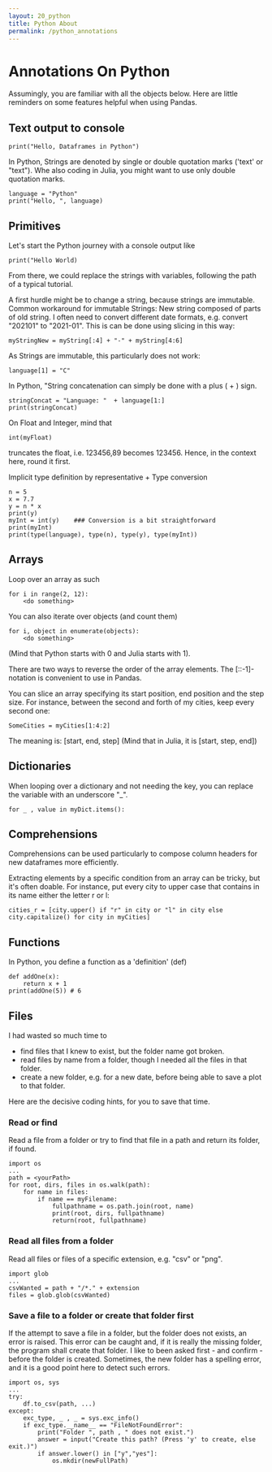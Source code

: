 ```yaml
---
layout: 20_python
title: Python About
permalink: /python_annotations
---
```


# Annotations On Python 

Assumingly, you are familiar with all the objects below. Here are little reminders on some features helpful when using Pandas.


## Text output to console
>
    print("Hello, Dataframes in Python")

In Python, Strings are denoted by single or double quotation marks ('text' or "text").
Whe also coding in Julia, you might want to use only double quotation marks.

>
    language = "Python"
    print("Hello, ", language)


## Primitives

Let's start the Python journey with a console output like

>
    print("Hello World)

From there, we could replace the strings with variables, following the path of a typical tutorial.

A first hurdle might be to change a string, because strings are immutable. Common  workaround for immutable Strings: New string composed of parts of old string. I often need to convert different date formats, e.g. convert "202101" to "2021-01". This is can be done using slicing in this way:

>
    myStringNew = myString[:4] + "-" + myString[4:6]


As Strings are immutable, this particularly does not work: 
>
    language[1] = "C"


In Python, "String concatenation can simply be done with a plus ( + ) sign. 

>
    stringConcat = "Language: "  + language[1:]
    print(stringConcat)


On Float and Integer, mind that 

>
    int(myFloat)

truncates the float, i.e. 123456,89 becomes 123456. Hence, in the context here, round it first.

Implicit type definition by representative + Type conversion

>
    n = 5
    x = 7.7
    y = n * x
    print(y)
    myInt = int(y)    ### Conversion is a bit straightforward
    print(myInt)
    print(type(language), type(n), type(y), type(myInt))


## Arrays

Loop over an array as such 

> 
    for i in range(2, 12):
        <do something>

You can also iterate over objects (and count them)

> 
    for i, object in enumerate(objects):
        <do something>

(Mind that Python starts with 0 and Julia starts with 1).

There are two ways to reverse the order of the array elements. The [::-1]-notation is convenient to use in Pandas.

You can slice an array specifying its start position, end position and the step size. 
For instance, between the second and forth of my cities, keep every second one:
>
    SomeCities = myCities[1:4:2]

The meaning is: [start, end, step]
(Mind that in Julia, it is [start, step, end])


## Dictionaries

When looping over a dictionary and not needing the key, you can replace the variable with an underscore "_".
>
    for _ , value in myDict.items():


## Comprehensions

Comprehensions can be used particularly to compose column headers for new dataframes more efficiently.

Extracting elements by a specific condition from an array can be tricky, but it's often doable.
For instance, put every city to upper case that contains in its name either the letter r or l:

>
    cities_r = [city.upper() if "r" in city or "l" in city else city.capitalize() for city in myCities]


## Functions

In Python, you define a function as a 'definition' (def)

>
    def addOne(x):
        return x + 1
    print(addOne(5)) # 6


## Files

I had wasted so much time to 
- find files that I knew to exist, but the folder name got broken.
- read files by name from a folder, though I needed all the files in that folder.
- create a new folder, e.g. for a new date, before being able to save a plot to that folder.

Here are the decisive coding hints, for you to save that time.

### Read or find

Read a file from a folder or try to find that file in a path and return its folder, if found.

>
    import os
    ...
    path = <yourPath>
    for root, dirs, files in os.walk(path):
        for name in files:
            if name == myFilename:
                fullpathname = os.path.join(root, name)
                print(root, dirs, fullpathname)
                return(root, fullpathname)


### Read all files from a folder
    
Read all files or files of a specific extension, e.g. "csv" or "png".


>    
    import glob
    ...
    csvWanted = path + "/*." + extension 
    files = glob.glob(csvWanted)


### Save a file to a folder or create that folder first

If the attempt to save a file in a folder, but the folder does not exists, an error is raised.
This error can be caught and, if it is really the missing folder, the program shall create that folder.
I like to been asked first - and confirm - before the folder is created. Sometimes, the new folder has a spelling error, and it is a good point here to detect such  errors.

>
    import os, sys
    ...
    try:
        df.to_csv(path, ...)
    except:
        exc_type, _ , _ = sys.exc_info()        
        if exc_type.__name__ == "FileNotFoundError":
            print("Folder ", path , " does not exist.")
            answer = input("Create this path? (Press 'y' to create, else exit.)")
            if answer.lower() in ["y","yes"]:
                os.mkdir(newFullPath)


